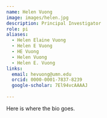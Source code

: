 ```yaml
---
name: Helen Vuong
image: images/helen.jpg
description: Principal Investigator
role: pi
aliases:
  - Helen Elaine Vuong
  - Helen E Vuong
  - HE Vuong
  - Helen Vuong
  - Helen E. Vuong
links:
  email: hevuong@umn.edu
  orcid: 0000-0001-7837-8239
  google-scholar: 7El94vcAAAAJ
  
---
```



Here is where the bio goes.
